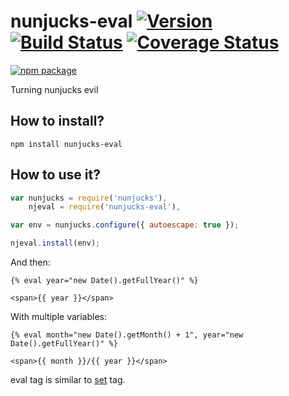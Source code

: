 # nunjucks-eval [![Version](http://img.shields.io/npm/v/nunjucks-eval.svg)](https://www.npmjs.org/package/nunjucks-eval) [![Build Status](https://travis-ci.org/alexandrevicenzi/nunjucks-eval.svg?branch=master)](https://travis-ci.org/alexandrevicenzi/nunjucks-eval) [![Coverage Status](https://coveralls.io/repos/alexandrevicenzi/nunjucks-eval/badge.svg?branch=master&service=github)](https://coveralls.io/github/alexandrevicenzi/nunjucks-eval?branch=master)

[![npm package](https://nodei.co/npm/nunjucks-eval.png?downloads=true&downloadRank=true&stars=true)](https://nodei.co/npm/nunjucks-eval/)

Turning nunjucks evil

## How to install?

`npm install nunjucks-eval`

## How to use it?

```js
var nunjucks = require('nunjucks'),
    njeval = require('nunjucks-eval'),

var env = nunjucks.configure({ autoescape: true });

njeval.install(env);
```
And then:

```
{% eval year="new Date().getFullYear()" %}

<span>{{ year }}</span>
```

With multiple variables:

```
{% eval month="new Date().getMonth() + 1", year="new Date().getFullYear()" %}

<span>{{ month }}/{{ year }}</span>
```

eval tag is similar to [set](http://mozilla.github.io/nunjucks/templating.html#set) tag.
